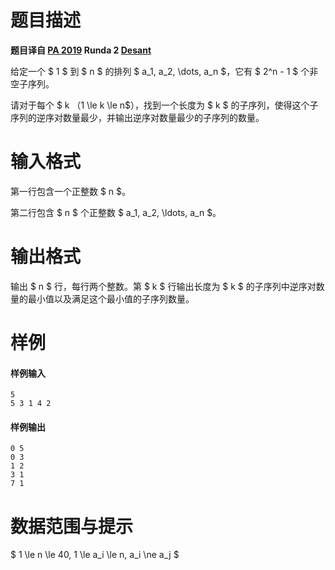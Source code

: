 
# 题目描述

**题目译自 [PA 2019](https://sio2.mimuw.edu.pl/c/pa-2019-1/dashboard/) Runda 2 [Desant](https://sio2.mimuw.edu.pl/c/pa-2019-1/p/des/)**

给定一个 $ 1 $ 到 $ n $ 的排列 $ a_1, a_2, \dots, a_n $，它有 $ 2^n - 1 $ 个非空子序列。

请对于每个 $ k $（$1 \le k \le n$），找到一个长度为 $ k $ 的子序列，使得这个子序列的逆序对数量最少，并输出逆序对数量最少的子序列的数量。

# 输入格式

第一行包含一个正整数 $ n $。

第二行包含 $ n $ 个正整数 $ a_1, a_2, \ldots, a_n $。

# 输出格式

输出 $ n $ 行，每行两个整数。第 $ k $ 行输出长度为 $ k $ 的子序列中逆序对数量的最小值以及满足这个最小值的子序列数量。

# 样例

#### 样例输入
```plain
5
5 3 1 4 2
```
#### 样例输出
```plain
0 5
0 3
1 2
3 1
7 1
```

# 数据范围与提示

$ 1 \le n \le 40, 1 \le a_i \le n, a_i \ne a_j $

